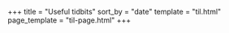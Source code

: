 +++
title = "Useful tidbits"
sort_by = "date"
template = "til.html"
page_template = "til-page.html"
+++